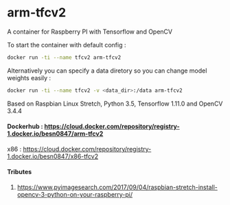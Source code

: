# arm-tfcv2
A container for Raspberry PI with Tensorflow and OpenCV 

To start the container with default config :
```bash
docker run -ti --name tfcv2 arm-tfcv2
```

Alternatively you can specify a data diretory so you can change model weights easily :
```bash
docker run -ti --name tfcv2 -v <data_dir>:/data arm-tfcv2 
```

Based on Raspbian Linux Stretch, Python 3.5, Tensorflow 1.11.0 and OpenCV 3.4.4

#### Dockerhub : https://cloud.docker.com/repository/registry-1.docker.io/besn0847/arm-tfcv2
x86 : https://cloud.docker.com/repository/registry-1.docker.io/besn0847/x86-tfcv2

#### Tributes
1. https://www.pyimagesearch.com/2017/09/04/raspbian-stretch-install-opencv-3-python-on-your-raspberry-pi/
